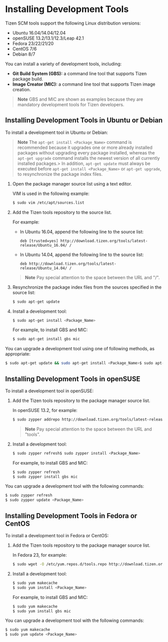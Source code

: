# Installing Development Tools

Tizen SCM tools support the following Linux distribution versions:

- Ubuntu 16.04/14.04/12.04
- openSUSE 13.2/13.1/12.3/Leap 42.1
- Fedora 23/22/21/20
- CentOS 7/6
- Debian 8/7

You can install a variety of development tools, including:

- **Git Build System (GBS):** a command line tool that supports Tizen package build.
- **Image Creator (MIC):** a command line tool that supports Tizen image creation.

> **Note**
> GBS and MIC are shown as examples because they are mandatory development tools for Tizen developers.

## Installing Development Tools in Ubuntu or Debian

To install a development tool in Ubuntu or Debian:

> **Note**
> The `apt-get install <Package_Name>` command is recommended because it upgrades one or more already installed packages without upgrading every package installed, whereas the `apt-get upgrade` command installs the newest version of all currently installed packages.> In addition, `apt-get update` must always be executed before `apt-get install <Package_Name>` or `apt-get upgrade`, to resynchronize the package index files.

1. Open the package manager source list using a text editor.

   VIM is used in the following example:

   ```bash
   $ sudo vim /etc/apt/sources.list
   ```

2. Add the Tizen tools repository to the source list.

   For example:

   - In Ubuntu 16.04, append the following line to the source list:

     ```
     deb [trusted=yes] http://download.tizen.org/tools/latest-release/Ubuntu_16.04/ /
     ```

   - In Ubuntu 14.04, append the following line to the source list:

     ```
     deb http://download.tizen.org/tools/latest-release/Ubuntu_14.04/ /
     ```

   > **Note**
   > Pay special attention to the space between the URL and "/".

3. Resynchronize the package index files from the sources specified in the source list:

   ```bash
   $ sudo apt-get update
   ```

4. Install a development tool:

   ```bash
   $ sudo apt-get install <Package_Name>
   ```

   For example, to install GBS and MIC:

   ```bash
   $ sudo apt-get install gbs mic
   ```

You can upgrade a development tool using one of following methods, as appropriate:

```bash
$ sudo apt-get update && sudo apt-get install <Package_Name>$ sudo apt-get update && sudo apt-get upgrade
```

## Installing Development Tools in openSUSE

To install a development tool in openSUSE:

1. Add the Tizen tools repository to the package manager source list.

   In openSUSE 13.2, for example:

   ```bash
   $ sudo zypper addrepo http://download.tizen.org/tools/latest-release/openSUSE_13.2/ tools
   ```

   > **Note**
   > Pay special attention to the space between the URL and "tools".

2. Install a development tool:

   ```bash
   $ sudo zypper refresh$ sudo zypper install <Package_Name>
   ```

   For example, to install GBS and MIC:

   ```bash
   $ sudo zypper refresh
   $ sudo zypper install gbs mic
   ```

You can upgrade a development tool with the following commands:

```bash
$ sudo zypper refresh
$ sudo zypper update <Package_Name>
```

## Installing Development Tools in Fedora or CentOS

To install a development tool in Fedora or CentOS:

1. Add the Tizen tools repository to the package manager source list.

   In Fedora 23, for example:

   ```bash
   $ sudo wget -O /etc/yum.repos.d/tools.repo http://download.tizen.org/tools/latest-release/Fedora_23/tools.repo
   ```

2. Install a development tool:

   ```bash
   $ sudo yum makecache
   $ sudo yum install <Package_Name>
   ```

   For example, to install GBS and MIC:

   ```bash
   $ sudo yum makecache
   $ sudo yum install gbs mic
   ```

You can upgrade a development tool with the following commands:

```bash
$ sudo yum makecache
$ sudo yum update <Package_Name>
```
